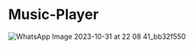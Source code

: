 # Music-Player
![WhatsApp Image 2023-10-31 at 22 08 41_bb32f550](https://github.com/Aarushi2812/Music-Player/assets/98702210/d1844d07-6764-4191-8df3-ce0095c018c2)
